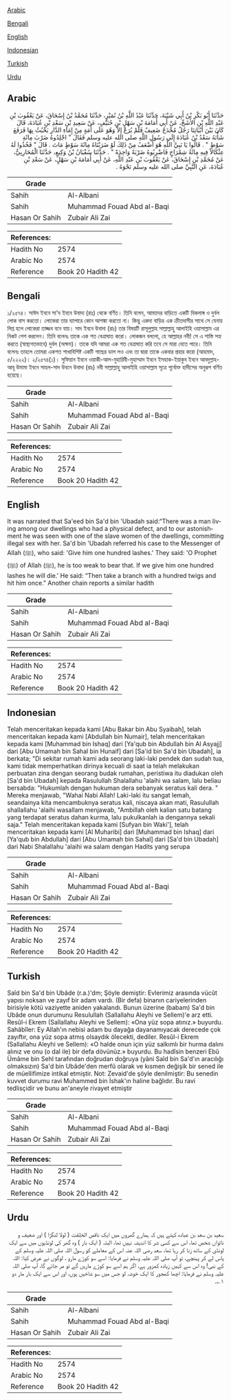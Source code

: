 [Arabic](#arabic)

[Bengali](#bengali)

[English](#english)

[Indonesian](#indonesian)

[Turkish](#turkish)

[Urdu](#urdu)

## Arabic


<div dir="rtl" lang="ar" style={{fontSize:'larger',backgroundColor:'#f8f9fa',padding:20}}>
حَدَّثَنَا أَبُو بَكْرِ بْنُ أَبِي شَيْبَةَ، حَدَّثَنَا عَبْدُ اللَّهِ بْنُ نُمَيْرٍ، حَدَّثَنَا مُحَمَّدُ بْنُ إِسْحَاقَ، عَنْ يَعْقُوبَ بْنِ عَبْدِ اللَّهِ بْنِ الأَشَجِّ، عَنْ أَبِي أُمَامَةَ بْنِ سَهْلِ بْنِ حُنَيْفٍ، عَنْ سَعِيدِ بْنِ سَعْدِ بْنِ عُبَادَةَ، قَالَ كَانَ بَيْنَ أَبْيَاتِنَا رَجُلٌ مُخْدَجٌ ضَعِيفٌ فَلَمْ يُرَعْ إِلاَّ وَهُوَ عَلَى أَمَةٍ مِنْ إِمَاءِ الدَّارِ يَخْبُثُ بِهَا فَرَفَعَ شَأْنَهُ سَعْدُ بْنُ عُبَادَةَ إِلَى رَسُولِ اللَّهِ صلى الله عليه وسلم فَقَالَ ‏"‏ اجْلِدُوهُ ضَرْبَ مِائَةِ سَوْطٍ ‏"‏ ‏.‏ قَالُوا يَا نَبِيَّ اللَّهِ هُوَ أَضْعَفُ مِنْ ذَلِكَ لَوْ ضَرَبْنَاهُ مِائَةَ سَوْطٍ مَاتَ ‏.‏ قَالَ ‏"‏ فَخُذُوا لَهُ عِثْكَالاً فِيهِ مِائَةُ شِمْرَاخٍ فَاضْرِبُوهُ ضَرْبَةً وَاحِدَةً ‏"‏ ‏.‏ حَدَّثَنَا سُفْيَانُ بْنُ وَكِيعٍ، حَدَّثَنَا الْمُحَارِبِيُّ، عَنْ مُحَمَّدِ بْنِ إِسْحَاقَ، عَنْ يَعْقُوبَ بْنِ عَبْدِ اللَّهِ، عَنْ أَبِي أُمَامَةَ بْنِ سَهْلٍ، عَنْ سَعْدِ بْنِ عُبَادَةَ، عَنِ النَّبِيِّ صلى الله عليه وسلم نَحْوَهُ ‏.‏
</div>
<div style={{backgroundColor:'#f8f9fa',padding:20, marginBottom: 10}}><table> <thead> <tr> <th>Grade</th> <th></th> </tr> </thead> <tbody> <tr><td>Sahih</td><td>Al-Albani</td></tr><tr><td>Sahih</td><td>Muhammad Fouad Abd al-Baqi</td></tr><tr><td>Hasan Or Sahih</td><td>Zubair Ali Zai</td></tr></tbody></table><table> <thead> <tr> <th>References:</th> <th></th> </tr> </thead> <tbody><tr><td>Hadith No</td><td>2574</td></tr><tr><td>Arabic No</td><td>2574</td></tr><tr><td>Reference</td><td>Book 20 Hadith 42</td></tr></tbody></table></div>

## Bengali


<div dir="ltr" lang="bn" style={{fontSize:'larger',backgroundColor:'#f8f9fa',padding:20}}>
১/২৫৭৪। সাঈদ ইবনে সা'দ ইবনে উবাদা (রাঃ) থেকে বর্ণিত। তিনি বলেন, আমাদের বাড়িতে একটি বিকলাঙ্গ ও দুর্বল লোক বাস করতো। লোকেরা তার ব্যাপারে কোন আশঙ্কা করতো না। কিন্তু একদা বাড়ির এক ক্রীতদাসীর সাথে সে যেনায় লিপ্ত হলে লোকেরা তাজ্জব বনে যায়। সাদ ইবনে উবাদা (রাঃ) তার বিষয়টি রাসূলুল্লাহ সাল্লাল্লাহু আলাইহি ওয়াসাল্লাম এর নিকট পেশ করলেন। তিনি বলেনঃ তাকে এক শত বেত্রাঘাত করো। লোকজন বললো, হে আল্লাহর নবী! সে এ শাস্তি সহ্য করতে (স্বাস্থ্যগতভাবে) দুর্বল (অক্ষম)। তাকে যদি আমরা এক শত বেত্রাঘাত করি তবে সে মারা যেতে পারে। তিনি বলেনঃ তাহলে তোমরা একশত শাখাবিশিষ্ট একটি গাছের ডাল লও এবং তা দ্বারা তাকে একবার প্রহার করো (আহমাদ, ৫/২২২২)। ২/২৫৭৪(১)। সুফিয়ান ইবনে ওয়াকী-আল-মুহারিবী-মুহাম্মাদ ইবনে ইসহাক-ইয়াকুব ইবনে আবদুল্লাহ-আবূ উমামা ইবনে সাহল-সাদ উবনে উবাদা (রাঃ) নবী সাল্লাল্লাহু আলাইহি ওয়াসাল্লাম সূত্রে পূর্বোক্ত হাদীসের অনুরূপ বর্ণিত হয়েছে।
</div>
<div style={{backgroundColor:'#f8f9fa',padding:20, marginBottom: 10}}><table> <thead> <tr> <th>Grade</th> <th></th> </tr> </thead> <tbody> <tr><td>Sahih</td><td>Al-Albani</td></tr><tr><td>Sahih</td><td>Muhammad Fouad Abd al-Baqi</td></tr><tr><td>Hasan Or Sahih</td><td>Zubair Ali Zai</td></tr></tbody></table><table> <thead> <tr> <th>References:</th> <th></th> </tr> </thead> <tbody><tr><td>Hadith No</td><td>2574</td></tr><tr><td>Arabic No</td><td>2574</td></tr><tr><td>Reference</td><td>Book 20 Hadith 42</td></tr></tbody></table></div>

## English


<div dir="ltr" lang="en" style={{fontSize:'larger',backgroundColor:'#f8f9fa',padding:20}}>
It was narrated that Sa'eed bin Sa'd bin 'Ubadah said:“There was a man living among our dwellings who had a physical defect, and to our astonishment he was seen with one of the slave women of the dwellings, committing illegal sex with her. Sa'd bin 'Ubadah referred his case to the Messenger of Allah (ﷺ), who said: 'Give him one hundred lashes.' They said: 'O Prophet (ﷺ) of Allah (ﷺ), he is too weak to bear that. If we give him one hundred lashes he will die.' He said: “Then take a branch with a hundred twigs and hit him once.” Another chain reports a similar hadith
</div>
<div style={{backgroundColor:'#f8f9fa',padding:20, marginBottom: 10}}><table> <thead> <tr> <th>Grade</th> <th></th> </tr> </thead> <tbody> <tr><td>Sahih</td><td>Al-Albani</td></tr><tr><td>Sahih</td><td>Muhammad Fouad Abd al-Baqi</td></tr><tr><td>Hasan Or Sahih</td><td>Zubair Ali Zai</td></tr></tbody></table><table> <thead> <tr> <th>References:</th> <th></th> </tr> </thead> <tbody><tr><td>Hadith No</td><td>2574</td></tr><tr><td>Arabic No</td><td>2574</td></tr><tr><td>Reference</td><td>Book 20 Hadith 42</td></tr></tbody></table></div>

## Indonesian


<div dir="ltr" lang="id" style={{fontSize:'larger',backgroundColor:'#f8f9fa',padding:20}}>
Telah menceritakan kepada kami [Abu Bakar bin Abu Syaibah], telah menceritakan kepada kami [Abdullah bin Numair], telah menceritakan kepada kami [Muhammad bin Ishaq] dari [Ya'qub bin Abdullah bin Al Asyajj] dari [Abu Umamah bin Sahal bin Hunaif] dari [Sa'id bin Sa'd bin Ubadah], ia berkata; "Di sekitar rumah kami ada seorang laki-laki pendek dan sudah tua, kami tidak memperhatikan dirinya kecuali di saat ia telah melakukan perbuatan zina dengan seorang budak rumahan, peristiwa itu diadukan oleh [Sa'd bin Ubadah] kepada Rasulullah Shalallahu 'alaihi wa salam, lalu beliau bersabda: "Hukumlah dengan hukuman dera sebanyak seratus kali dera. " Mereka menjawab, "Wahai Nabi Allah! Laki-laki itu sangat lemah, seandainya kita mencambuknya seratus kali, niscaya akan mati, Rasulullah shallallahu 'alaihi wasallam menjawab, "Ambillah oleh kalian satu batang yang terdapat seratus dahan kurma, lalu pukulkanlah ia dengannya sekali saja." Telah menceritakan kepada kami [Sufyan bin Waki'], telah menceritakan kepada kami [Al Muharibi] dari [Muhammad bin Ishaq] dari [Ya'qub bin Abdullah] dari [Abu Umamah bin Sahal] dari [Sa'd bin Ubadah] dari Nabi Shalallahu 'alaihi wa salam dengan Hadits yang serupa
</div>
<div style={{backgroundColor:'#f8f9fa',padding:20, marginBottom: 10}}><table> <thead> <tr> <th>Grade</th> <th></th> </tr> </thead> <tbody> <tr><td>Sahih</td><td>Al-Albani</td></tr><tr><td>Sahih</td><td>Muhammad Fouad Abd al-Baqi</td></tr><tr><td>Hasan Or Sahih</td><td>Zubair Ali Zai</td></tr></tbody></table><table> <thead> <tr> <th>References:</th> <th></th> </tr> </thead> <tbody><tr><td>Hadith No</td><td>2574</td></tr><tr><td>Arabic No</td><td>2574</td></tr><tr><td>Reference</td><td>Book 20 Hadith 42</td></tr></tbody></table></div>

## Turkish


<div dir="ltr" lang="tr" style={{fontSize:'larger',backgroundColor:'#f8f9fa',padding:20}}>
Saîd bin Sa'd bin Ubâde (r.a.)'dm; Şöyle demiştir: Evlerimiz arasında vücût yapısı noksan ve zayıf bir adam vardı. (Bir defa) binanın cariyelerinden birisiyle kötü vaziyette aniden yakalandı. Bunun üzerine (babam) Sa'd bin Ubâde onun durumunu Resulullah (Sallallahu Aleyhi ve Sellem)'e arz etti. Resûl-i Ekrem (Sallallahu Aleyhi ve Sellem): «Ona yüz sopa atınız.» buyurdu. Sahâbîler: Ey Allah'ın nebisi adam bu dayağa dayanamıyacak derecede çok zayıftır, ona yüz sopa atmış olsaydık ölecekti, dediler. Resûl-i Ekrem (Sallallahu Aleyhi ve Sellem): «O halde onun için yüz salkımlı bir hurma dalını alınız ve onu (o dal ile) bir defa dövünüz.» buyurdu. Bu hadîsin benzeri Ebû Ümâme bin Sehl tarafından doğrudan doğruya (yâni Saîd bin Sa'd'ın aracılığı olmaksızın) Sa'd bin Ubâde'den merfû olarak ve kısmen değişik bir sened ile de müellifimize intikal etmiştir. Not: Zevaid'de şöyle denilmiştir: Bu senedin kuvvet durumu ravi Muhammed bin İshak'ın haline bağlıdır. Bu ravi tedlisçidir ve bunu an'aneyIe rivayet etmiştir
</div>
<div style={{backgroundColor:'#f8f9fa',padding:20, marginBottom: 10}}><table> <thead> <tr> <th>Grade</th> <th></th> </tr> </thead> <tbody> <tr><td>Sahih</td><td>Al-Albani</td></tr><tr><td>Sahih</td><td>Muhammad Fouad Abd al-Baqi</td></tr><tr><td>Hasan Or Sahih</td><td>Zubair Ali Zai</td></tr></tbody></table><table> <thead> <tr> <th>References:</th> <th></th> </tr> </thead> <tbody><tr><td>Hadith No</td><td>2574</td></tr><tr><td>Arabic No</td><td>2574</td></tr><tr><td>Reference</td><td>Book 20 Hadith 42</td></tr></tbody></table></div>

## Urdu


<div dir="rtl" lang="ur" style={{fontSize:'larger',backgroundColor:'#f8f9fa',padding:20}}>
سعید بن سعد بن عبادہ کہتے ہیں کہ ہمارے گھروں میں ایک ناقص الخلقت ( لولا لنگڑا ) اور ضعیف و ناتواں شخص تھا، اس سے کسی شر کا اندیشہ نہیں تھا، البتہ ( ایک بار ) وہ گھر کی لونڈیوں میں سے ایک لونڈی کے ساتھ زنا کر رہا تھا، سعد رضی اللہ عنہ اس کے معاملے کو رسول اللہ صلی اللہ علیہ وسلم کے پاس لے کر پہنچے، تو آپ صلی اللہ علیہ وسلم نے فرمایا: اسے سو کوڑے مارو ، لوگوں نے عرض کیا: اللہ کے نبی! وہ اس سے کہیں زیادہ کمزور ہے، اگر ہم اسے سو کوڑے ماریں گے تو مر جائے گا، آپ صلی اللہ علیہ وسلم نے فرمایا: اچھا کھجور کا ایک خوشہ لو جس میں سو شاخیں ہوں، اور اس سے ایک بار مار دو ۱؎۔
</div>
<div style={{backgroundColor:'#f8f9fa',padding:20, marginBottom: 10}}><table> <thead> <tr> <th>Grade</th> <th></th> </tr> </thead> <tbody> <tr><td>Sahih</td><td>Al-Albani</td></tr><tr><td>Sahih</td><td>Muhammad Fouad Abd al-Baqi</td></tr><tr><td>Hasan Or Sahih</td><td>Zubair Ali Zai</td></tr></tbody></table><table> <thead> <tr> <th>References:</th> <th></th> </tr> </thead> <tbody><tr><td>Hadith No</td><td>2574</td></tr><tr><td>Arabic No</td><td>2574</td></tr><tr><td>Reference</td><td>Book 20 Hadith 42</td></tr></tbody></table></div>